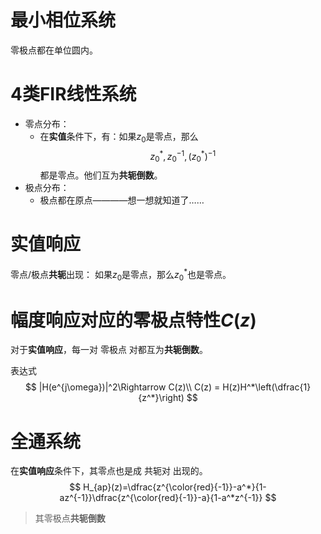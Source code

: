 # 最小相位系统
零极点都在单位圆内。
# 4类FIR线性系统
- 零点分布：
  - 在**实值**条件下，有：如果$z_0$是零点，那么
    $$z_0^*,z_0^{-1},(z_0^*)^{-1}$$
    都是零点。他们互为**共轭倒数**。
- 极点分布：
  - 极点都在原点————想一想就知道了……
# 实值响应

零点/极点**共轭**出现：
如果$z_0$是零点，那么$z_0^*$也是零点。

# 幅度响应对应的零极点特性$C(z)$

对于**实值响应**，每一对 零极点 对都互为**共轭倒数**。

表达式
$$
|H(e^{j\omega})|^2\Rightarrow C(z)\\
C(z) = H(z)H^*\left(\dfrac{1}{z^*}\right)
$$

# 全通系统
在**实值响应**条件下，其零点也是成 共轭对 出现的。
$$
H_{ap}(z)=\dfrac{z^{\color{red}{-1}}-a^*}{1-az^{-1}}\dfrac{z^{\color{red}{-1}}-a}{1-a^*z^{-1}}
$$
> 其零极点**共轭倒数**

